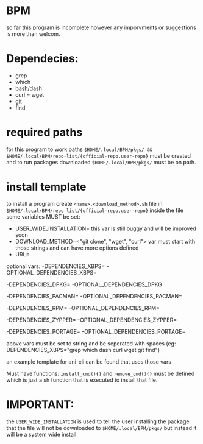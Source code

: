 # BPM
so far this program is incomplete however any imporvments or suggestions is more than welcom.

# Dependecies:
- grep
- which
- bash/dash
- curl
= wget
- git
- find

# required paths
for this program to work paths ```$HOME/.local/BPM/pkgs/ && $HOME/.local/BPM/repo-list/{official-repo,user-repo}``` must be created and to run packages downloaded ```$HOME/.local/BPM/pkgs/``` must be on path.

# install template
to install a program create ```<name>.<download_method>.sh``` file in ```$HOME/.local/BPM/repo-list/{official-repo,user-repo}``` inside the file some variables MUST be set:
- USER_WIDE_INSTALLATION=<true or false> this var is still buggy and will be improved soon
- DOWNLOAD_METHOD=<"git clone", "wget", "curl"> var must start with those strings and can have more options defined
- URL=<url to download file>

optional vars:
-DEPENDENCIES_XBPS=
-OPTIONAL_DEPENDENCIES_XBPS=

-DEPENDENCIES_DPKG=
-OPTIONAL_DEPENDENCIES_DPKG

-DEPENDENCIES_PACMAN=
-OPTIONAL_DEPENDENCIES_PACMAN=

-DEPENDENCIES_RPM=
-OPTIONAL_DEPENDENCIES_RPM=

-DEPENDENCIES_ZYPPER=
-OPTIONAL_DEPENDENCIES_ZYPPER=

-DEPENDENCIES_PORTAGE=
-OPTIONAL_DEPENDENCIES_PORTAGE=

above vars must be set to string and be seperated with spaces (eg: DEPENDENCIES_XBPS="grep which dash curl wget git find")

an example template for ani-cli can be found that uses those vars

Must have functions:
```install_cmd(){}``` and ```remove_cmd(){}``` must be defined which is just a sh function that is executed to install that file.

# IMPORTANT:
the ```USER_WIDE_INSTALLATION``` is used to tell the user installing the package that the file will not be downloaded to ```$HOME/.local/BPM/pkgs/``` but instead it will be a system wide install

